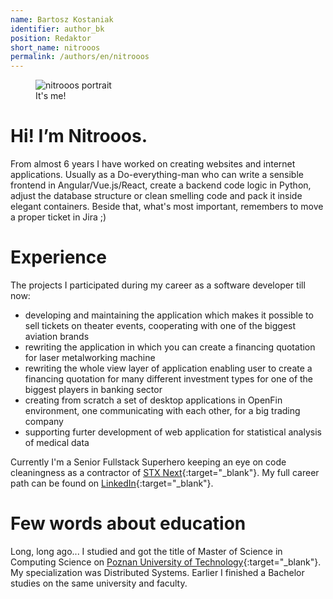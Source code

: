 ```yaml
---
name: Bartosz Kostaniak
identifier: author_bk
position: Redaktor
short_name: nitrooos
permalink: /authors/en/nitrooos
---
```

<aside class="authors__image">
  <figure>
    <img
      src="{{ site.baseurl }}/assets/img/nitrooos.png" alt="nitrooos portrait" />
    <br />
    <figcaption class="authors__image-caption">It's me!</figcaption>
  </figure>
</aside>

# Hi! I’m Nitrooos.

From almost 6 years I have worked on creating websites and internet applications.
Usually as a Do-everything-man who can write a sensible frontend in
Angular/Vue.js/React, create a backend code logic in Python, adjust the database
structure or clean smelling code and pack it inside elegant containers.
Beside that, what's most important, remembers to move a proper ticket in Jira ;)

# Experience

The projects I participated during my career as a software developer till now:

* developing and maintaining the application which makes it possible to sell
tickets on theater events, cooperating with one of the biggest aviation brands
* rewriting the application in which you can create a financing quotation for
laser metalworking machine
* rewriting the whole view layer of application enabling user to create a
financing quotation for many different investment types for one of the biggest
players in banking sector
* creating from scratch a set of desktop applications in OpenFin environment,
one communicating with each other, for a big trading company
* supporting furter development of web application for statistical analysis of
medical data

Currently I'm a Senior Fullstack Superhero keeping an eye on code cleaningness
as a contractor of [STX Next](https://stxnext.com){:target="_blank"}. My full
career path can be found on
[LinkedIn](https://www.linkedin.com/in/bartosz-kostaniak-623b8bb0/){:target="_blank"}.

# Few words about education

Long, long ago... I studied and got the title of Master of Science in Computing
Science on [Poznan University of Technology](https://www.put.poznan.pl/){:target="_blank"}.
My specialization was Distributed Systems. Earlier I finished a Bachelor studies
on the same university and faculty.
